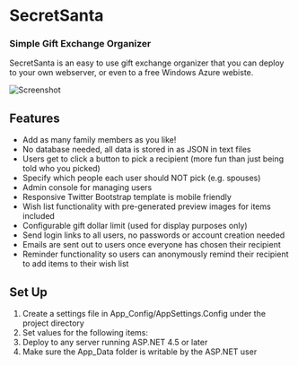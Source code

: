 SecretSanta
===========

### Simple Gift Exchange Organizer

SecretSanta is an easy to use gift exchange organizer that you can deploy to your own webserver, or even to a free Windows Azure webiste.

![Screenshot](https://raw.github.com/bradwestness/SecretSanta/master/screenshot.png)

## Features

* Add as many family members as you like!
* No database needed, all data is stored in as JSON in text files
* Users get to click a button to pick a recipient (more fun than just being told who you picked)
* Specify which people each user should NOT pick (e.g. spouses)
* Admin console for managing users
* Responsive Twitter Bootstrap template is mobile friendly
* Wish list functionality with pre-generated preview images for items included
* Configurable gift dollar limit (used for display purposes only)
* Send login links to all users, no passwords or account creation needed
* Emails are sent out to users once everyone has chosen their recipient
* Reminder functionality so users can anonymously remind their recipient to add items to their wish list

## Set Up

1. Create a settings file in App_Config/AppSettings.Config under the project directory
2. Set values for the following items:
    <add key="SecretSanta:AdminEmail" value="my_email@outlook.com" />
    <add key="SecretSanta:MaxImagesToLoad" value="25"/>
    <add key="SecretSanta:DefaultPreviewImage" value="~/Content/Images/photo_not_available.png"/>
    <add key="SecretSanta:DataDirectory" value="~/App_Data/" />
    <add key="SecretSanta:AccountFilePattern" value="*.account.json" />
    <add key="SecretSanta:GiftDollarLimit" value="40" />
    <add key="SecretSanta:SmtpHost" value="smtp.sendgrid.net" />
    <add key="SecretSanta:SmtpPort" value="587" />
    <add key="SecretSanta:SmtpUser" value="my_email_user@azure.com" />
    <add key="SecretSanta:SmtpPass" value="my_email_password" />
3. Deploy to any server running ASP.NET 4.5 or later
4. Make sure the App_Data folder is writable by the ASP.NET user

